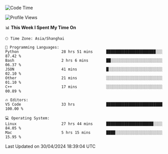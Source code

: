 <!--START_SECTION:waka-->
![Code Time](http://img.shields.io/badge/Code%20Time-429%20hrs%2050%20mins-blue)

![Profile Views](http://img.shields.io/badge/Profile%20Views-0-blue)

📊 **This Week I Spent My Time On** 

```text
🕑︎ Time Zone: Asia/Shanghai

💬 Programming Languages: 
Python                   28 hrs 51 mins      ██████████████████████░░░   87.42 % 
Bash                     2 hrs 6 mins        ██░░░░░░░░░░░░░░░░░░░░░░░   06.37 % 
JSON                     41 mins             █░░░░░░░░░░░░░░░░░░░░░░░░   02.10 % 
Other                    21 mins             ░░░░░░░░░░░░░░░░░░░░░░░░░   01.10 % 
C++                      17 mins             ░░░░░░░░░░░░░░░░░░░░░░░░░   00.89 % 

🔥 Editors: 
VS Code                  33 hrs              █████████████████████████   100.00 % 

💻 Operating System: 
Linux                    27 hrs 44 mins      █████████████████████░░░░   84.05 % 
Mac                      5 hrs 15 mins       ████░░░░░░░░░░░░░░░░░░░░░   15.95 % 
```


 Last Updated on 30/04/2024 18:39:04 UTC
<!--END_SECTION:waka-->
